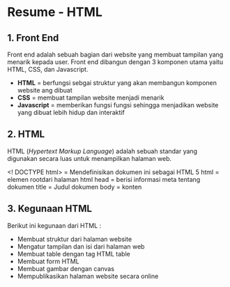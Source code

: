 # **Resume - HTML**

## **1. Front End**

Front end adalah sebuah bagian dari website yang membuat tampilan yang menarik kepada user. Front end dibangun dengan 3 komponen utama yaitu HTML, CSS, dan Javascript.

- **HTML** = berfungsi sebgai struktur yang akan membangun komponen website ang dibuat
- **CSS** = membuat tampilan website menjadi menarik
- **Javascript** = memberikan fungsi fungsi sehingga menjadikan website yang dibuat lebih hidup dan interaktif

## **2. HTML**

HTML (_Hypertext Markup Language_) adalah sebuah standar yang digunakan secara luas untuk menampilkan halaman web.

<! DOCTYPE html> = Mendefinisikan dokumen ini sebagai HTML 5
html			= elemen rootdari halaman html
head		= berisi informasi meta tentang dokumen
title			= Judul dokumen
body			= konten

## **3. Kegunaan HTML**

Berikut ini kegunaan dari HTML :

- Membuat struktur dari halaman website
- Mengatur tampilan dan isi dari halaman web
- Membuat table dengan tag HTML table
- Membuat form HTML
- Membuat gambar dengan canvas
- Mempublikasikan halaman website secara online
